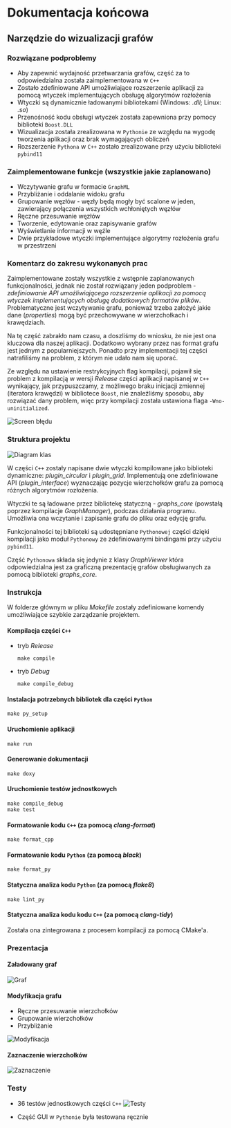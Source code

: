 # Dokumentacja końcowa
## Narzędzie do wizualizacji grafów

### Rozwiązane podproblemy
- Aby zapewnić wydajność przetwarzania grafów, część za to odpowiedzialna została zaimplementowana w `C++`
- Zostało zdefiniowane API umożliwiające rozszerzenie aplikacji za pomocą wtyczek implementujących obsługę algorytmów rozłożenia
- Wtyczki są dynamicznie ładowanymi bibliotekami (Windows: *.dll*; Linux: *.so*)
- Przenośność kodu obsługi wtyczek została zapewniona przy pomocy biblioteki `Boost.DLL`
- Wizualizacja została zrealizowana w `Pythonie` ze względu na wygodę tworzenia aplikacji oraz brak wymagających obliczeń
- Rozszerzenie `Pythona` w `C++` zostało zrealizowane przy użyciu biblioteki `pybind11`

### Zaimplementowane funkcje (wszystkie jakie zaplanowano)
- Wczytywanie grafu w formacie `GraphML`
- Przybliżanie i oddalanie widoku grafu
- Grupowanie węzłów - węzły będą mogły być scalone w jeden, zawierający połączenia wszystkich wchłoniętych węzłów
- Ręczne przesuwanie węzłów
- Tworzenie, edytowanie oraz zapisywanie grafów
- Wyświetlanie informacji w węźle
- Dwie przykładowe wtyczki implementujące algorytmy rozłożenia grafu w przestrzeni

### Komentarz do zakresu wykonanych prac
Zaimplementowane zostały wszystkie z wstępnie zaplanowanych funkcjonalności, jednak nie został rozwiązany jeden podproblem - *zdefiniowanie API umożliwiającego rozszerzenie aplikacji za pomocą wtyczek implementujących obsługę dodatkowych formatów plików*. Problematyczne jest wczytywanie grafu, ponieważ trzeba założyć jakie dane (*properties*) mogą być przechowywane w wierzchołkach i krawędziach.

Na tę część zabrakło nam czasu, a doszliśmy do wniosku, że nie jest ona kluczowa dla naszej aplikacji. Dodatkowo wybrany przez nas format grafu jest jednym z popularniejszych. Ponadto przy implementacji tej części natrafiliśmy na problem, z którym nie udało nam się uporać.

Ze względu na ustawienie restrykcyjnych flag kompilacji, pojawił się problem z kompilacją w wersji *Release* części aplikacji napisanej w `C++` wynikający, jak przypuszczamy, z możliwego braku inicjacji zmiennej (iteratora krawędzi) w bibliotece `Boost`, nie znaleźliśmy sposobu, aby rozwiązać dany problem, więc przy kompilacji została ustawiona flaga `-Wno-uninitialized`.

![Screen błędu](./images/error.png)

### Struktura projektu

![Diagram klas](./images/ZPR.drawio.png)

W części `C++` zostały napisane dwie wtyczki kompilowane jako biblioteki dynamiczne: *plugin_circular* i *plugin_grid*. Implementują one zdefiniowane API (*plugin_interface*) wyznaczając pozycje wierzchołków grafu za pomocą różnych algorytmów rozłożenia.

Wtyczki te są ładowane przez bibliotekę statyczną - *graphs_core* (powstałą poprzez kompilacje *GraphManager*), podczas działania programu. Umożliwia ona wczytanie i zapisanie grafu do pliku oraz edycję grafu.

Funkcjonalności tej biblioteki są udostępniane `Pythonowej` części dzięki kompilacji jako moduł `Pythonowy` ze zdefiniowanymi bindingami przy użyciu `pybind11`.

Część `Pythonowa` składa się jedynie z klasy *GraphViewer* która odpowiedzialna jest za graficzną prezentację grafów obsługiwanych za pomocą biblioteki *graphs_core*.

### Instrukcja
W folderze głównym w pliku *Makefile* zostały zdefiniowane komendy umożliwiające szybkie zarządzanie projektem.

#### Kompilacja części `C++`
- tryb *Release*
    ```
    make compile
    ```
- tryb *Debug*
    ```
    make compile_debug
    ```

#### Instalacja potrzebnych bibliotek dla części `Python`
```
make py_setup
```

#### Uruchomienie aplikacji
```
make run
```

#### Generowanie dokumentacji
```
make doxy
```

#### Uruchomienie testów jednostkowych
```
make compile_debug
make test
```

#### Formatowanie kodu `C++` (za pomocą *clang-format*)
```
make format_cpp
```

#### Formatowanie kodu `Python` (za pomocą *black*)
```
make format_py
```

#### Statyczna analiza kodu `Python` (za pomocą *flake8*)
```
make lint_py
```

#### Statyczna analiza kodu kodu `C++` (za pomocą *clang-tidy*)
Została ona zintegrowana z procesem kompilacji za pomocą CMake'a.


### Prezentacja
#### Załadowany graf

![Graf](./images/graph_circular.png)

#### Modyfikacja grafu
- Ręczne przesuwanie wierzchołków
- Grupowanie wierzchołków
- Przybliżanie

![Modyfikacja](./images/moved_and_union.png)

#### Zaznaczenie wierzchołków

![Zaznaczenie](./images/selected.png)


### Testy
- 36 testów jednostkowych części `C++`
![Testy](./images/tests.png)

- Część GUI w `Pythonie` była testowana ręcznie